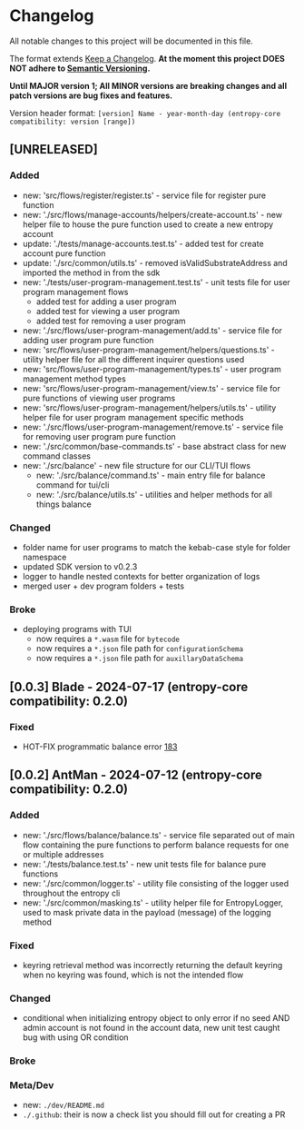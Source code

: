 # Changelog

All notable changes to this project will be documented in this file.

The format extends [Keep a Changelog](https://keepachangelog.com/en/1.0.0/).
**At the moment this project DOES NOT adhere to
[Semantic Versioning](https://semver.org/spec/v2.0.0.html).**

**Until MAJOR version 1; All MINOR versions are breaking changes and all patch versions are bug fixes and features.**

Version header format: `[version] Name - year-month-day (entropy-core compatibility: version [range])`

## [UNRELEASED]

### Added
- new: 'src/flows/register/register.ts' - service file for register pure function
- new: './src/flows/manage-accounts/helpers/create-account.ts' - new helper file to house the pure function used to create a new entropy account
- update: './tests/manage-accounts.test.ts' - added test for create account pure function
- update: './src/common/utils.ts' - removed isValidSubstrateAddress and imported the method in from the sdk
- new: './tests/user-program-management.test.ts' - unit tests file for user program management flows
  - added test for adding a user program
  - added test for viewing a user program
  - added test for removing a user program
- new: './src/flows/user-program-management/add.ts' - service file for adding user program pure function
- new: 'src/flows/user-program-management/helpers/questions.ts' - utility helper file for all the different inquirer questions used
- new: 'src/flows/user-program-management/types.ts' - user program management method types
- new: 'src/flows/user-program-management/view.ts' - service file for pure functions of viewing user programs
- new: 'src/flows/user-program-management/helpers/utils.ts' - utility helper file for user program management specific methods
- new: './src/flows/user-program-management/remove.ts' - service file for removing user program pure function
- new: './src/common/base-commands.ts' - base abstract class for new command classes
- new: './src/balance' - new file structure for our CLI/TUI flows
  - new: './src/balance/command.ts' - main entry file for balance command for tui/cli
  - new: './src/balance/utils.ts' - utilities and helper methods for all things balance

### Changed

- folder name for user programs to match the kebab-case style for folder namespace
- updated SDK version to v0.2.3
- logger to handle nested contexts for better organization of logs
- merged user + dev program folders + tests


### Broke

- deploying programs with TUI
    - now requires a `*.wasm` file for `bytecode`
    - now requires a `*.json` file path for `configurationSchema`
    - now requires a `*.json` file path for `auxillaryDataSchema`


## [0.0.3] Blade - 2024-07-17 (entropy-core compatibility: 0.2.0)

### Fixed
- HOT-FIX programmatic balance error [183](https://github.com/entropyxyz/cli/pull/183)

## [0.0.2] AntMan - 2024-07-12 (entropy-core compatibility: 0.2.0)

### Added
- new: './src/flows/balance/balance.ts' - service file separated out of main flow containing the pure functions to perform balance requests for one or multiple addresses
- new: './tests/balance.test.ts' - new unit tests file for balance pure functions
- new: './src/common/logger.ts' - utility file consisting of the logger used throughout the entropy cli
- new: './src/common/masking.ts' - utility helper file for EntropyLogger, used to mask private data in the payload (message) of the logging method
### Fixed
- keyring retrieval method was incorrectly returning the default keyring when no keyring was found, which is not the intended flow
### Changed
- conditional when initializing entropy object to only error if no seed AND admin account is not found in the account data, new unit test caught bug with using OR condition
### Broke

### Meta/Dev
- new: `./dev/README.md`
- `./.github`: their is now a check list you should fill out for creating a PR
